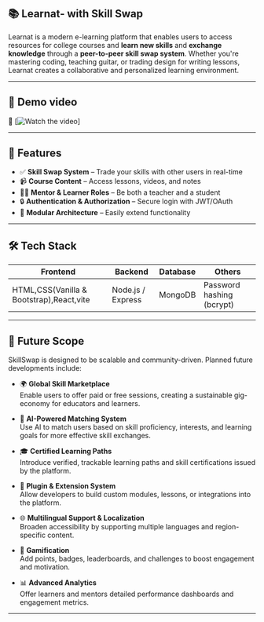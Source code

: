 ## 📚 Learnat- with Skill Swap

Learnat is a modern e-learning platform that enables users to access resources for college courses and  **learn new skills** and **exchange knowledge** through a **peer-to-peer skill swap system**. Whether you're mastering coding, teaching guitar, or trading design for writing lessons, Learnat creates a collaborative and personalized learning environment.

---

## 🚀 Demo video

🔗 [![Watch the video](https://drive.google.com/file/d/1MiC-7T-l-5eRTJa--tXnq-cDjFjKIih2/view?usp=share_link)]


---

## 🧠 Features

- ✅ **Skill Swap System** – Trade your skills with other users in real-time
- 📹 **Course Content** – Access lessons, videos, and notes
- 🧑‍🏫 **Mentor & Learner Roles** – Be both a teacher and a student
- 🔒 **Authentication & Authorization** – Secure login with JWT/OAuth
- 🧩 **Modular Architecture** – Easily extend functionality

---

## 🛠️ Tech Stack

| Frontend        | Backend          | Database            | Others                         |
|-----------------|------------------|----------------------|--------------------------------|
| HTML,CSS(Vanilla & Bootstrap),React,vite | Node.js / Express| MongoDB | Password hashing (bcrypt)|

---

## 🔮 Future Scope

SkillSwap is designed to be scalable and community-driven. Planned future developments include:

- 🌍 **Global Skill Marketplace**  
  Enable users to offer paid or free sessions, creating a sustainable gig-economy for educators and learners.

- 🤖 **AI-Powered Matching System**  
  Use AI to match users based on skill proficiency, interests, and learning goals for more effective skill exchanges.

- 🎓 **Certified Learning Paths**  
  Introduce verified, trackable learning paths and skill certifications issued by the platform.

- 🧩 **Plugin & Extension System**  
  Allow developers to build custom modules, lessons, or integrations into the platform.

- 🌐 **Multilingual Support & Localization**  
  Broaden accessibility by supporting multiple languages and region-specific content.

- 🧠 **Gamification**  
  Add points, badges, leaderboards, and challenges to boost engagement and motivation.

- 📊 **Advanced Analytics**  
  Offer learners and mentors detailed performance dashboards and engagement metrics.

---




